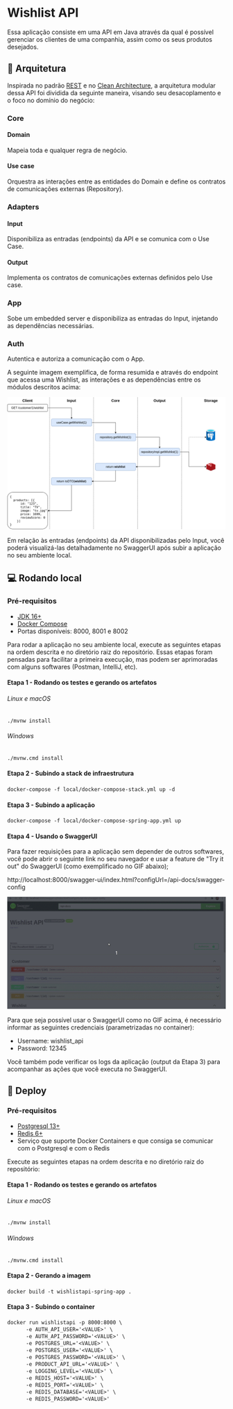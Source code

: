# Wishlist API

Essa aplicação consiste em uma API em Java através da qual é possível gerenciar os clientes de uma companhia, assim 
como os seus produtos desejados.

## :triangular_ruler: Arquitetura
Inspirada no padrão [REST](https://www.ics.uci.edu/~fielding/pubs/dissertation/fielding_dissertation.pdf) e no 
[Clean Architecture](https://blog.cleancoder.com/uncle-bob/2012/08/13/the-clean-architecture.html), a arquitetura 
modular dessa API foi dividida da seguinte maneira, visando seu desacoplamento e o foco no domínio do negócio:

### Core
#### Domain
Mapeia toda e qualquer regra de negócio. 

#### Use case
Orquestra as interações entre as entidades do Domain e define os contratos de comunicações externas (Repository). 

### Adapters
#### Input
Disponibiliza as entradas (endpoints) da API e se comunica com o Use Case.

#### Output
Implementa os contratos de comunicações externas definidos pelo Use case.

### App
Sobe um embedded server e disponibiliza as entradas do Input, injetando as dependências necessárias. 

### Auth
Autentica e autoriza a comunicação com o App.

A seguinte imagem exemplifica, de forma resumida e através do endpoint que acessa uma Wishlist, as interações e as 
dependências entre os módulos descritos acima:

![Exemplo de comunicação entre os módulos](/assets/module_example_flow.png)

Em relação às entradas (endpoints) da API disponibilizadas pelo Input, você poderá visualizá-las detalhadamente no
SwaggerUI após subir a aplicação no seu ambiente local.

## :computer: Rodando local

### Pré-requisitos
- [JDK 16+](https://docs.oracle.com/en/java/javase/16/install/overview-jdk-installation.html)
- [Docker Compose](https://docs.docker.com/compose/install/)
- Portas disponíveis: 8000, 8001 e 8002

Para rodar a aplicação no seu ambiente local, execute as seguintes etapas na ordem descrita e no diretório raiz do 
repositório. Essas etapas foram pensadas para facilitar a primeira execução, mas podem ser aprimoradas com alguns 
softwares (Postman, IntelliJ, etc).

#### Etapa 1 - Rodando os testes e gerando os artefatos
###### Linux e macOS
``./mvnw install``
###### Windows
``./mvnw.cmd install``

#### Etapa 2 - Subindo a stack de infraestrutura
``docker-compose -f local/docker-compose-stack.yml up -d``

#### Etapa 3 - Subindo a aplicação
``docker-compose -f local/docker-compose-spring-app.yml up``

#### Etapa 4 - Usando o SwaggerUI
Para fazer requisições para a aplicação sem depender de outros softwares, você pode abrir o seguinte link no seu 
navegador e usar a feature de "Try it out" do SwaggerUI (como exemplificado no GIF abaixo);

http://localhost:8000/swagger-ui/index.html?configUrl=/api-docs/swagger-config

![Exemplo de criação de cliente no Swagger](/assets/swagger_create_customer_example.gif)

Para que seja possível usar o SwaggerUI como no GIF acima, é necessário informar as seguintes credenciais (parametrizadas 
no container):
- Username: wishlist_api
- Password: 12345

Você também pode verificar os logs da aplicação (output da Etapa 3) para acompanhar as ações que você executa no 
SwaggerUI.

## :rocket: Deploy

### Pré-requisitos
- [Postgresql 13+](https://www.postgresql.org/)
- [Redis 6+](https://redis.io/)
- Serviço que suporte Docker Containers e que consiga se comunicar com o Postgresql e com o Redis

Execute as seguintes etapas na ordem descrita e no diretório raiz do repositório:

#### Etapa 1 - Rodando os testes e gerando os artefatos
###### Linux e macOS
``./mvnw install``
###### Windows
``./mvnw.cmd install``

#### Etapa 2 - Gerando a imagem
``docker build -t wishlistapi-spring-app .``

#### Etapa 3 - Subindo o container
```
docker run wishlistapi -p 8000:8000 \
      -e AUTH_API_USER='<VALUE>' \
      -e AUTH_API_PASSWORD='<VALUE>' \
      -e POSTGRES_URL='<VALUE>' \
      -e POSTGRES_USER='<VALUE>' \
      -e POSTGRES_PASSWORD='<VALUE>' \
      -e PRODUCT_API_URL='<VALUE>' \
      -e LOGGING_LEVEL='<VALUE>' \
      -e REDIS_HOST='<VALUE>' \
      -e REDIS_PORT='<VALUE>' \
      -e REDIS_DATABASE='<VALUE>' \
      -e REDIS_PASSWORD='<VALUE>'
```
